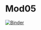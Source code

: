 # Mod05

[![Binder](https://mybinder.org/badge_logo.svg)](https://mybinder.org/v2/gh/simonesh/Mod05/HEAD)
